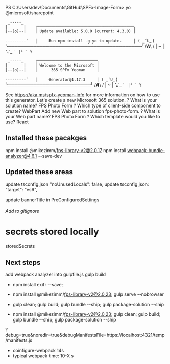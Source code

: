 PS C:\Users\dev\Documents\GitHub\SPFx-Image-Form> yo @microsoft/sharepoint

     _-----_
    |       |    ╭──────────────────────────────────────────╮
    |--(o)--|    │ Update available: 5.0.0 (current: 4.3.0) │
   `---------´   │     Run npm install -g yo to update.     │
    ( _´U`_ )    ╰──────────────────────────────────────────╯
    /___A___\   /
     |  ~  |
   __'.___.'__
 ´   `  |° ´ Y `


     _-----_     ╭──────────────────────────╮
    |       |    │ Welcome to the Microsoft │
    |--(o)--|    │      365 SPFx Yeoman     │
   `---------´   │     Generator@1.17.3     │
    ( _´U`_ )    ╰──────────────────────────╯
    /___A___\   /
     |  ~  |
   __'.___.'__
 ´   `  |° ´ Y `

See https://aka.ms/spfx-yeoman-info for more information on how to use this generator.
Let's create a new Microsoft 365 solution.
? What is your solution name? FPS Photo Form
? Which type of client-side component to create? WebPart
Add new Web part to solution fps-photo-form.
? What is your Web part name? FPS Photo Form
? Which template would you like to use? React

## Installed these pacakges
npm install @mikezimm/fps-library-v2@2.0.17
npm install webpack-bundle-analyzer@4.6.1 --save-dev

## Updated these areas
update tsconfig.json "noUnusedLocals": false,
update tsconfig.json:  "target": "es6",

update bannerTitle in PreConfiguredSettings

######  Add to gitignore ######
# secrets stored locally
storedSecrets

## Next steps
add webpack analyzer into gulpfile.js
gulp build

- npm install exifr --save;
- npm install @mikezimm/fps-library-v2@2.0.23; gulp serve --nobrowser

- gulp clean; gulp build; gulp bundle --ship; gulp package-solution --ship

- npm install @mikezimm/fps-library-v2@2.0.23; gulp clean; gulp build; gulp bundle --ship; gulp package-solution --ship

?debug=true&noredir=true&debugManifestsFile=https://localhost:4321/temp/manifests.js
- coinfigure-webpack 14s
- typical webpack time:  10-X s